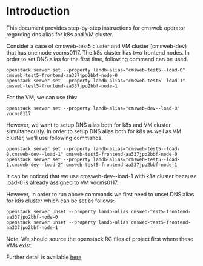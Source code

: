 # Introduction
This document provides step-by-step instructions for cmsweb operator regarding dns alias for k8s and VM cluster. 

Consider a case of cmsweb-test5 cluster and VM cluster (cmsweb-dev) that has one node vocms0117. The k8s cluster has two frontend nodes. In order to set DNS alias for the first time, following command can be used. 
```
openstack server set --property landb-alias="cmsweb-test5--load-0" cmsweb-test5-frontend-aa337jpo2bbf-node-0
openstack server set --property landb-alias="cmsweb-test5--load-1" cmsweb-test5-frontend-aa337jpo2bbf-node-1
```
For the VM, we can use this:
```
openstack server set --property landb-alias="cmsweb-dev--load-0" vocms0117
```
However, we want to setup DNS alias both for k8s and VM cluster simultaneously. In order to setup DNS alias both for k8s as well as VM cluster, we'll use following commands. 

```
openstack server set --property landb-alias="cmsweb-test5--load-0,cmsweb-dev--load-1" cmsweb-test5-frontend-aa337jpo2bbf-node-0
openstack server set --property landb-alias="cmsweb-test5--load-1,cmsweb-dev--load-2" cmsweb-test5-frontend-aa337jpo2bbf-node-1
```
It can be noticed that we use cmsweb-dev--load-1 with k8s cluster because load-0 is already assigned to VM vocms0117. 

However, in order to run above commands we first need to unset DNS alias for k8s cluster which can be set as follows:

```
openstack server unset --property landb-alias cmsweb-test5-frontend-aa337jpo2bbf-node-0
openstack server unset --property landb-alias cmsweb-test5-frontend-aa337jpo2bbf-node-1
```
Note: We should source the openstack RC files of project first where these VMs exist. 

Further detail is available [here](https://clouddocs.web.cern.ch/using_openstack/properties.html)


